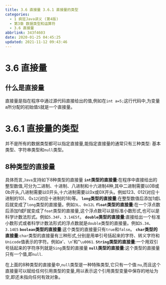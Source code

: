 ```yaml
---
title: 3.6 直接量 3.6.1 直接量的类型
categories: 
  - 1 疯狂Java讲义 (第4版)
  - 第3章 数据类型和运算符
  - 3.6 直接量
abbrlink: 343f4603
date: 2020-01-25 04:45:25
updated: 2021-11-12 09:43:46
---
```

# 3.6 直接量
## 什么是直接量
直接量是指在程序中通过源代码直接给出的值,例如在`int a=5;`这行代码中,为变量a所分配的初始值`5`就是一个直接量。
# 3.6.1 直接量的类型
并不是所有的数据类型都可以指定直接量,能指定直接量的通常只有三种类型:
基本类型、字符串类型和`null`类型。
## 8种类型的直接量
具体而言,`Java`支持如下8种类型的直接量
**`int`类型的直接量**:在程序中直接给出的整型数值,可分为二进制、十进制、八进制和十六进制4种,其中二进制需要以0B或0b开头,八进制需要以0开头,十六进制需要以0x或0X开头。例如123、012(对应十进制的10)、0`x12`(对应十进制的18)等。
**`long`类型的直接量**:在整型数值后添加1或L后就变成了`long`类型的直接量。例如`3L`、`0x12L`
**`float`类型的直接量**:在一个浮点数后添加f或F就变成了`foat`类型的直接量,这个浮点数可以是标准小数形式,也可以是科学计数法形式。例如`5.34F`、`3.14E5f`。
**`double`类型的直接量**:直接给出一个标准小数形式或者科学计数法形式的浮点数就是`double`类型的直接量。例如`5.34`、`3.14E5`
**`boolean`类型的直接量**:这个类型的直接量只有`true`和`false`。
**`char`类型的直接量**:`char`类型的直接量有三种形式,分别是用单引号括起来的字符、转义字符和`Unicode`值表示的字符。例如a'、`\n`'和"`\u0061`.
**`String`类型的直接量**:一个用双引号括起来的字符序列就是`Sing`类型的直接量
**`null`类型的直接量**:这个类型的直接量只有一个值,即`null`.

在上面的8种类型的直接量中,`null`类型是一种特殊类型,它只有一个值:`nu`,而且这个直接量可以赋给任何引用类型的变量,用以表示这个引用类型变量中保存的地址为空,即还未指向任何有效对象。
